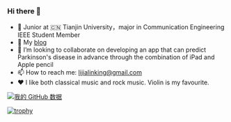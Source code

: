 ### Hi there 👋

<!--
**LiJialin001/Lijialin001** is a ✨ _special_ ✨ repository because its `README.md` (this file) appears on your GitHub profile.

Here are some ideas to get you started:

- 🔭 I’m currently working on ...
- 🌱 I’m currently learning ...
- 👯 I’m looking to collaborate on ...
- 🤔 I’m looking for help with ...
- 💬 Ask me about ...
- 📫 How to reach me: ...
- 😄 Pronouns: ...
- ⚡ Fun fact: ...
-->



- 🔭 Junior at 🇨🇳  Tianjin University，major in Communication Engineering  IEEE Student Member
- 🌱 My [blog](https://wonderland.plus/) 
- 👯 I’m looking to collaborate on developing an app that can predict Parkinson's disease in advance through the combination of iPad and Apple pencil
- 📫 How to reach me:  lijialinking@gmail.com
- ❤️ I like both classical music and rock music. Violin is my favourite. 

[![我的 GitHub 数据](https://github-readme-stats.vercel.app/api?username=Lijialin001&show_icons=true&theme=tokyonight)]()

[![trophy](https://github-profile-trophy.vercel.app/?username=Lijialin001&theme=onedark)](https://github.com/ryo-ma/github-profile-trophy)
